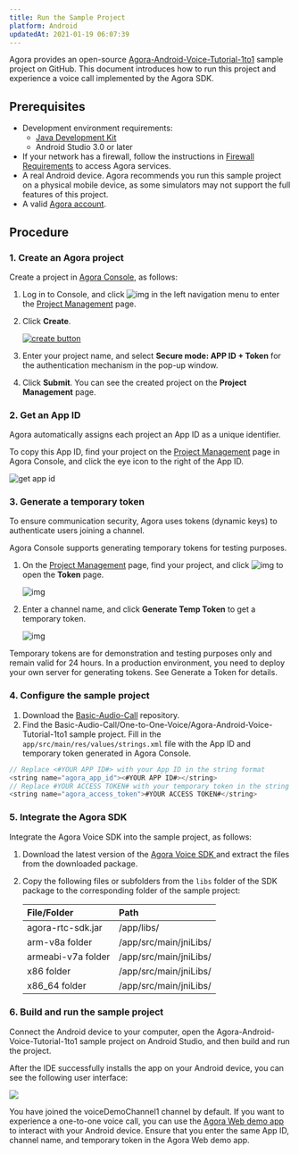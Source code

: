 ```yaml
---
title: Run the Sample Project
platform: Android
updatedAt: 2021-01-19 06:07:39
---
```

Agora provides an open-source [Agora-Android-Voice-Tutorial-1to1](https://github.com/AgoraIO/Basic-Audio-Call/tree/master/One-to-One-Voice/Agora-Android-Voice-Tutorial-1to1) sample project on GitHub. This document introduces how to run this project and experience a voice call implemented by the Agora SDK.

## Prerequisites

- Development environment requirements:
  - [Java Development Kit](https://www.oracle.com/java/technologies/javase-downloads.html)
  - Android Studio 3.0 or later
- If your network has a firewall, follow the instructions in [Firewall Requirements](https://docs.agora.io/en/Agora%20Platform/firewall?platform=All%20Platforms) to access Agora services.
- A real Android device. Agora recommends you run this sample project on a physical mobile device, as some simulators may not support the full features of this project.
- A valid [Agora account](https://docs.agora.io/en/Agora%20Platform/sign_in_and_sign_up).

## Procedure

### 1. Create an Agora project

Create a project in [Agora Console](https://console.agora.io/), as follows:

1. Log in to Console, and click ![img](https://web-cdn.agora.io/docs-files/1594283671161) in the left navigation menu to enter the [Project Management](https://console.agora.io/projects) page.

2. Click **Create**.

   [![create button](https://web-cdn.agora.io/docs-files/1594949127367)](https://dashboard.agora.io/projects)

3. Enter your project name, and select **Secure mode: APP ID + Token** for the authentication mechanism in the pop-up window.

4. Click **Submit**. You can see the created project on the **Project Management** page.

### 2. Get an App ID

Agora automatically assigns each project an App ID as a unique identifier.

To copy this App ID, find your project on the [Project Management](https://console.agora.io/projects) page in Agora Console, and click the eye icon to the right of the App ID.

![get app id](https://web-cdn.agora.io/docs-files/1602646621028)



### 3. Generate a temporary token

To ensure communication security, Agora uses tokens (dynamic keys) to authenticate users joining a channel.

Agora Console supports generating temporary tokens for testing purposes.

1. On the [Project Management](https://console.agora.io/projects) page, find your project, and click ![img](https://web-cdn.agora.io/docs-files/1594284775010) to open the **Token** page.

   ![img](https://web-cdn.agora.io/docs-files/1574927794840)

2. Enter a channel name, and click **Generate Temp Token** to get a temporary token.

   ![img](https://web-cdn.agora.io/docs-files/1574928048948)


<div class="alert note">Temporary tokens are for demonstration and testing purposes only and remain valid for 24 hours. In a production environment, you need to deploy your own server for generating tokens. See <a href="token_server">Generate a Token</a > for details.</div>


### **4. Configure the sample project**

1. Download the [Basic-Audio-Call](https://github.com/AgoraIO/Basic-Audio-Call) repository.
2. Find the Basic-Audio-Call/One-to-One-Voice/Agora-Android-Voice-Tutorial-1to1 sample project. Fill in the `app/src/main/res/values/strings.xml` file with the App ID and temporary token generated in Agora Console.
```java
// Replace <#YOUR APP ID#> with your App ID in the string format
<string name="agora_app_id"><#YOUR APP ID#></string>
// Replace #YOUR ACCESS TOKEN# with your temporary token in the string format
<string name="agora_access_token">#YOUR ACCESS TOKEN#</string>
```

### 5. Integrate the Agora SDK

Integrate the Agora Voice SDK into the sample project, as follows:

1. Download the latest version of the [Agora Voice SDK ](https://docs.agora.io/en/All/downloads?platform=All%20Platforms)and extract the files from the downloaded package.

2. Copy the following files or subfolders from the `libs` folder of the SDK package to the corresponding folder of the sample project:

   | File/Folder        | Path                   |
   | :----------------- | :--------------------- |
   | agora-rtc-sdk.jar  | /app/libs/             |
   | arm-v8a folder     | /app/src/main/jniLibs/ |
   | armeabi-v7a folder | /app/src/main/jniLibs/ |
   | x86 folder         | /app/src/main/jniLibs/ |
   | x86_64 folder      | /app/src/main/jniLibs/ |
	 
	 
### 6. Build and run the sample project

Connect the Android device to your computer, open the Agora-Android-Voice-Tutorial-1to1 sample project on Android Studio, and then build and run the project.

After the IDE successfully installs the app on your Android device, you can see the following user interface:

![](https://web-cdn.agora.io/docs-files/1606198898254)

You have joined the voiceDemoChannel1 channel by default. If you want to experience a one-to-one voice call, you can use the [Agora Web demo app](https://webdemo.agora.io/agora-web-showcase/examples/Agora-Web-Tutorial-1to1-Web/) to interact with your Android device. Ensure that you enter the same App ID, channel name, and temporary token in the Agora Web demo app.